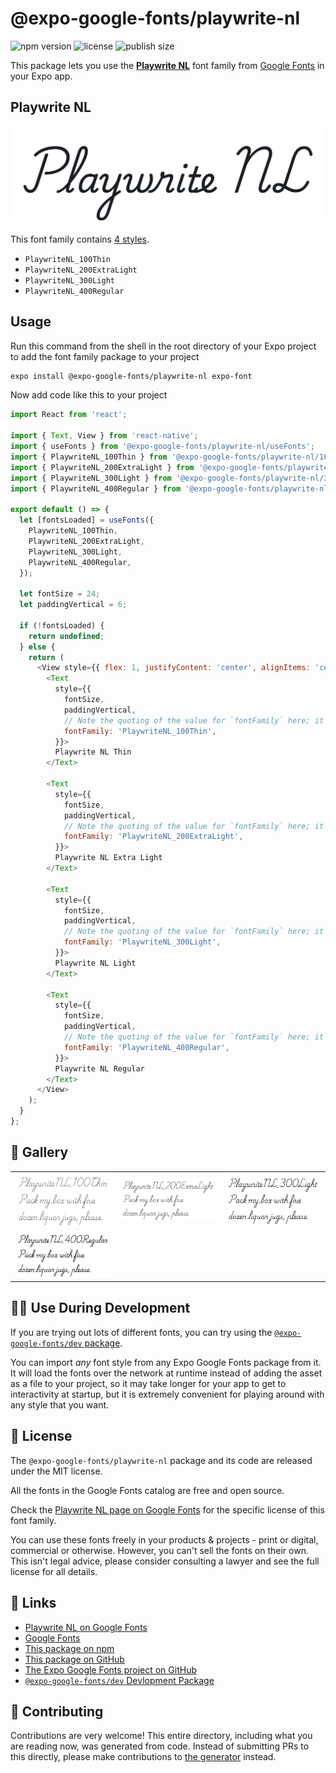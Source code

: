 # @expo-google-fonts/playwrite-nl

![npm version](https://flat.badgen.net/npm/v/@expo-google-fonts/playwrite-nl)
![license](https://flat.badgen.net/github/license/expo/google-fonts)
![publish size](https://flat.badgen.net/packagephobia/install/@expo-google-fonts/playwrite-nl)

This package lets you use the [**Playwrite NL**](https://fonts.google.com/specimen/Playwrite+NL) font family from [Google Fonts](https://fonts.google.com/) in your Expo app.

## Playwrite NL

![Playwrite NL](./font-family.png)

This font family contains [4 styles](#-gallery).

- `PlaywriteNL_100Thin`
- `PlaywriteNL_200ExtraLight`
- `PlaywriteNL_300Light`
- `PlaywriteNL_400Regular`

## Usage

Run this command from the shell in the root directory of your Expo project to add the font family package to your project
```sh
expo install @expo-google-fonts/playwrite-nl expo-font
```

Now add code like this to your project
```js
import React from 'react';

import { Text, View } from 'react-native';
import { useFonts } from '@expo-google-fonts/playwrite-nl/useFonts';
import { PlaywriteNL_100Thin } from '@expo-google-fonts/playwrite-nl/100Thin';
import { PlaywriteNL_200ExtraLight } from '@expo-google-fonts/playwrite-nl/200ExtraLight';
import { PlaywriteNL_300Light } from '@expo-google-fonts/playwrite-nl/300Light';
import { PlaywriteNL_400Regular } from '@expo-google-fonts/playwrite-nl/400Regular';

export default () => {
  let [fontsLoaded] = useFonts({
    PlaywriteNL_100Thin,
    PlaywriteNL_200ExtraLight,
    PlaywriteNL_300Light,
    PlaywriteNL_400Regular,
  });

  let fontSize = 24;
  let paddingVertical = 6;

  if (!fontsLoaded) {
    return undefined;
  } else {
    return (
      <View style={{ flex: 1, justifyContent: 'center', alignItems: 'center' }}>
        <Text
          style={{
            fontSize,
            paddingVertical,
            // Note the quoting of the value for `fontFamily` here; it expects a string!
            fontFamily: 'PlaywriteNL_100Thin',
          }}>
          Playwrite NL Thin
        </Text>

        <Text
          style={{
            fontSize,
            paddingVertical,
            // Note the quoting of the value for `fontFamily` here; it expects a string!
            fontFamily: 'PlaywriteNL_200ExtraLight',
          }}>
          Playwrite NL Extra Light
        </Text>

        <Text
          style={{
            fontSize,
            paddingVertical,
            // Note the quoting of the value for `fontFamily` here; it expects a string!
            fontFamily: 'PlaywriteNL_300Light',
          }}>
          Playwrite NL Light
        </Text>

        <Text
          style={{
            fontSize,
            paddingVertical,
            // Note the quoting of the value for `fontFamily` here; it expects a string!
            fontFamily: 'PlaywriteNL_400Regular',
          }}>
          Playwrite NL Regular
        </Text>
      </View>
    );
  }
};

```

## 🔡 Gallery


||||
|-|-|-|
|![PlaywriteNL_100Thin](.//100Thin/PlaywriteNL_100Thin.ttf.png)|![PlaywriteNL_200ExtraLight](.//200ExtraLight/PlaywriteNL_200ExtraLight.ttf.png)|![PlaywriteNL_300Light](.//300Light/PlaywriteNL_300Light.ttf.png)||
|![PlaywriteNL_400Regular](.//400Regular/PlaywriteNL_400Regular.ttf.png)||||


## 👩‍💻 Use During Development

If you are trying out lots of different fonts, you can try using the [`@expo-google-fonts/dev` package](https://github.com/expo/google-fonts/tree/master/font-packages/dev#readme).

You can import *any* font style from any Expo Google Fonts package from it. It will load the fonts
over the network at runtime instead of adding the asset as a file to your project, so it may take longer
for your app to get to interactivity at startup, but it is extremely convenient
for playing around with any style that you want.

## 📖 License

The `@expo-google-fonts/playwrite-nl` package and its code are released under the MIT license.

All the fonts in the Google Fonts catalog are free and open source.

Check the [Playwrite NL page on Google Fonts](https://fonts.google.com/specimen/Playwrite+NL) for the specific license of this font family.

You can use these fonts freely in your products & projects - print or digital, commercial or otherwise. However, you can't sell the fonts on their own. This isn't legal advice, please consider consulting a lawyer and see the full license for all details.

## 🔗 Links

- [Playwrite NL on Google Fonts](https://fonts.google.com/specimen/Playwrite+NL)
- [Google Fonts](https://fonts.google.com/)
- [This package on npm](https://www.npmjs.com/package/@expo-google-fonts/playwrite-nl)
- [This package on GitHub](https://github.com/expo/google-fonts/tree/master/font-packages/playwrite-nl)
- [The Expo Google Fonts project on GitHub](https://github.com/expo/google-fonts)
- [`@expo-google-fonts/dev` Devlopment Package](https://github.com/expo/google-fonts/tree/master/font-packages/dev)

## 🤝 Contributing

Contributions are very welcome! This entire directory, including what you are reading now, was generated from code. Instead of submitting PRs to this directly, please make contributions to [the generator](https://github.com/expo/google-fonts/tree/master/packages/generator) instead.
